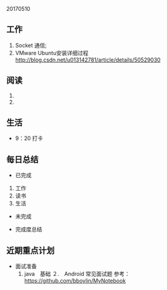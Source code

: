 20170510

工作
---
1. Socket 通信;
2. VMware Ubuntu安装详细过程  http://blog.csdn.net/u013142781/article/details/50529030

阅读
----
1. 
2.


生活
----
- 9：20 打卡

每日总结
--------
- 已完成
 1. 工作
 2. 读书
 3. 生活

- 未完成

- 完成度总结
 

近期重点计划
-----------
- 面试准备
  1. java　基础
  ２.　Android 常见面试题 参考：https://github.com/bboylin/MyNotebook

